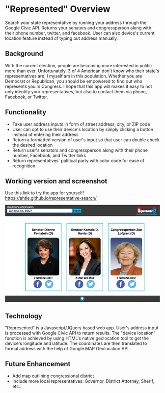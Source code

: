 # "Represented" Overview
Search your state representative by running your address through the Google Civic API. Returns your senators and congressperson along with their phone number, twitter, and facebook. User can also device's current location feature instead of typing out address manually.

## Background

With the current election, people are becoming more interested in politic more than ever. Unfortunately, 3 of 4 American don't know who their state's representatives are; I myself am in this population. Whether you are Democrat or Republican, you should be empowered to find out who represents you in Congress. I hope that this app will makes it easy to not only identify your representatives, but also to contact them via phone, Facebook, or Twitter.

## Functionality 
<ul>
    <li>Take user address inputs in form of street address, city, or ZIP code</li>
    <li>User can opt to use their device's location by simply clicking a button instead of entering their address</li>
    <li>Return a formatted version of user's input so that user can double check the desired location</li>
    <li>Return user's senators and congressperson along with their phone number, Facebook, and Twitter links</li>
    <li>Return representatives' political party with color code for ease of recognition</li>
</ul>

## Working version and screenshot

Use this link to try the app for yourself! https://ahtle.github.io/representative-search/

![alt tag](https://github.com/ahtle/Representative-Search/blob/master/images/screenshot.png)

## Technology

"Represented" is a Javascript/JQuery based web app. User's address input is processed with Google Civic API to return results. The "device location" function is achieved by using HTML's native geolocation tool to get the device's longitude and latitude. The coordinates are then translated to formal address with the help of Google MAP Geolocation API.

## Future Enhancement
<ul>
    <li>Add map outlining congressional district</li>
    <li>Include more local representatives: Governor, District Attorney, Sherif, etc...</li>
</ul>
